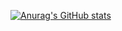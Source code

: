 [![Anurag's GitHub stats](https://github-readme-stats.vercel.app/api?username=silveiralsv)](https://github.com/silveiralsv/github-readme-stats)
